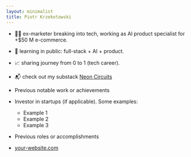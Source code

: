 ```yaml
---
layout: minimalist
title: Piotr Krzekotowski
---
```


* 👨‍💻 ex-marketer breaking into tech, working as AI product specialist for +$50 M e-commerce.
* 🌱 learning in public: full-stack + AI + product.
* 📈 sharing journey from 0 to 1 (tech career).
* 📬 check out my substack [Neon Circuits](https://neoncircuits.substack.com/)


* Previous notable work or achievements
* Investor in startups (if applicable). Some examples:
  * Example 1
  * Example 2
  * Example 3
* Previous roles or accomplishments
* [your-website.com](https://your-website.com)
